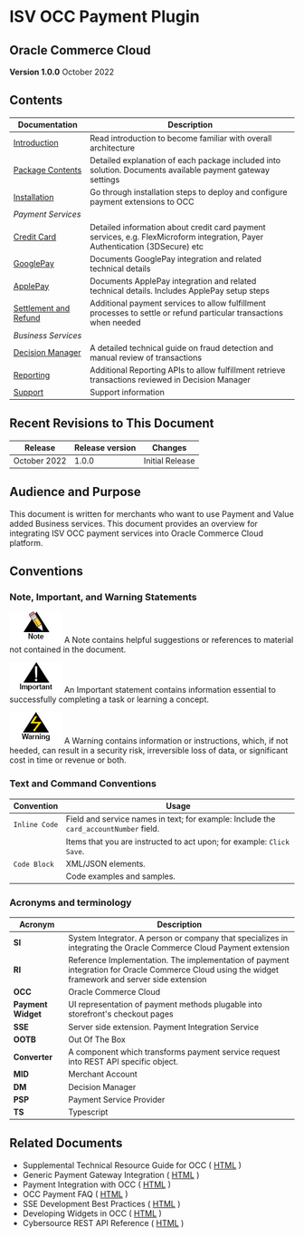 
# ISV OCC Payment Plugin

## Oracle Commerce Cloud

**Version 1.0.0**
October 2022

## Contents

| Documentation                                                  | Description                                                                                                                  |
|----------------------------------------------------------------|------------------------------------------------------------------------------------------------------------------------------|
| [Introduction](introduction.md)                                | Read introduction to become familiar with overall architecture                                                               |
| [Package Contents](package-contents.md)                        | Detailed explanation of each package included into solution. Documents available payment gateway settings                    |
| [Installation](installation.md)                                | Go through installation steps to deploy and configure payment extensions to OCC                                              |
| _Payment Services_                                             |                                                                                                                              |
| [Credit Card](payment-services/credit-card.md)                 | Detailed information about credit card payment services, e.g. FlexMicroform integration, Payer Authentication (3DSecure) etc |
| [GooglePay](payment-services/googlepay.md)                     | Documents GooglePay integration and related technical details                                                                |
| [ApplePay](payment-services/applepay.md)                       | Documents ApplePay integration and related technical details. Includes ApplePay setup steps                                  |
| [Settlement and Refund](payment-services/settlement-refund.md) | Additional payment services to allow fulfillment processes to settle or refund particular transactions when needed           |
| _Business Services_                                            |                                                                                                                              |
| [Decision Manager](business-services/decision-manager.md)      | A detailed technical guide on fraud detection and manual review of transactions                                              |
| [Reporting](business-services/reporting.md)                    | Additional Reporting APIs to allow fulfillment retrieve transactions reviewed in Decision Manager                            |
| [Support](support.md)                                          | Support information                                                                                                          |

## Recent Revisions to This Document

| Release        | Release version | Changes         |
|----------------|-----------------|-----------------|
| October 2022 | 1.0.0           | Initial Release |

## Audience and Purpose

This document is written for merchants who want to use Payment and Value added Business services. This document provides an overview for integrating ISV OCC payment services into Oracle Commerce Cloud platform.

## Conventions

### Note, Important, and Warning Statements

![Note](images/note.jpg)  A Note contains helpful suggestions or references to material not contained in the document.

![Important](images/important.jpg) An Important statement contains information essential to successfully completing a task or learning a concept.

![Warning](images/warning.jpg) A Warning contains information or instructions, which, if not heeded, can result in a security risk, irreversible loss of data, or significant cost in time or revenue or both.

### Text and Command Conventions

| **Convention**   | **Usage**                                                                             |
|------------------|---------------------------------------------------------------------------------------|
| `Inline Code`    | Field and service names in text; for example: Include the `card_accountNumber` field. |
|                  | Items that you are instructed to act upon; for example: `Click Save`.                 |
| ```Code Block``` | XML/JSON elements.                                                                    |
|                  | Code examples and samples.                                                            |

### Acronyms and terminology

| **Acronym**            | **Description**                                                                                                                                    |
|------------------------|----------------------------------------------------------------------------------------------------------------------------------------------------|
| **SI**                 | System Integrator. A person or company that specializes in integrating the Oracle Commerce Cloud Payment extension                                 |
| **RI**                 | Reference Implementation. The implementation of payment integration for Oracle Commerce Cloud using the widget framework and server side extension |
| **OCC**                | Oracle Commerce Cloud                                                                                                                              |
| **Payment Widget**     | UI representation of payment methods plugable into storefront's checkout pages                                                                     |
| **SSE**                | Server side extension. Payment Integration Service                                                                                                 |
| **OOTB**               | Out Of The Box                                                                                                                                     |
| **Converter**          | A component which transforms payment service request into REST API specific object.                                                                |
| **MID**                | Merchant Account                                                                                                                                   |
| **DM**                 | Decision Manager                                                                                                                                   |
| **PSP**                | Payment Service Provider                                                                                                                           |
| **TS**                 | Typescript                                                                                                                                         |

## Related Documents

- Supplemental Technical Resource Guide for OCC ( [HTML](https://community.oracle.com/docs/DOC-1038707) )
- Generic Payment Gateway Integration ( [HTML](https://docs.oracle.com/en/cloud/saas/cx-commerce/20c/ccdev/create-generic-payment-gateway-integration1.html) )
- Payment Integration with OCC ( [HTML](https://community.oracle.com/docs/DOC-1032741) )
- OCC Payment FAQ ( [HTML](https://community.oracle.com/docs/DOC-1032746) )
- SSE Development Best Practices ( [HTML](https://community.oracle.com/groups/oracle-commerce-cloud-group/blog/2018/11/08/server-side-extension-development-best-practices) )
- Developing Widgets in OCC ( [HTML](https://docs.oracle.com/en/cloud/saas/cx-commerce/20c/widge/create-widget1.html) )
- Cybersource REST API Reference ( [HTML](https://developer.cybersource.com/api-reference-assets/index.html) )